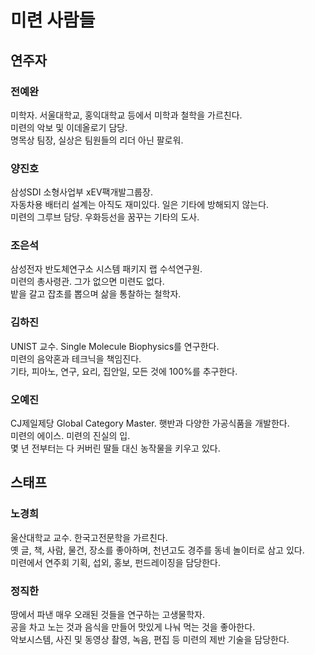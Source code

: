 # 미련 사람들

## 연주자

### 전예완
미학자. 서울대학교, 홍익대학교 등에서 미학과 철학을 가르친다.  
미련의 악보 및 이데올로기 담당.  
명목상 팀장, 실상은 팀원들의 리더 아닌 팔로워.

### 양진호
삼성SDI 소형사업부 xEV팩개발그룹장.  
자동차용 배터리 설계는 아직도 재미있다. 일은 기타에 방해되지 않는다.  
미련의 그루브 담당. 우화등선을 꿈꾸는 기타의 도사.

### 조은석
삼성전자 반도체연구소 시스템 패키지 랩 수석연구원.  
미련의 총사령관. 그가 없으면 미련도 없다.  
밭을 갈고 잡초를 뽑으며 삶을 통찰하는 철학자.

### 김하진
UNIST 교수. Single Molecule Biophysics를 연구한다.  
미련의 음악혼과 테크닉을 책임진다.  
기타, 피아노, 연구, 요리, 집안일, 모든 것에 100%를 추구한다.

### 오예진
CJ제일제당 Global Category Master. 햇반과 다양한 가공식품을 개발한다.  
미련의 에이스. 미련의 진실의 입.  
몇 년 전부터는 다 커버린 딸들 대신 농작물을 키우고 있다.

## 스태프

### 노경희
울산대학교 교수. 한국고전문학을 가르친다.  
옛 글, 책, 사람, 물건, 장소를 좋아하며, 천년고도 경주를 동네 놀이터로 삼고 있다.  
미련에서 연주회 기획, 섭외, 홍보, 펀드레이징을 담당한다.

### 정직한
땅에서 파낸 매우 오래된 것들을 연구하는 고생물학자.  
공을 차고 노는 것과 음식을 만들어 맛있게 나눠 먹는 것을 좋아한다.  
악보시스템, 사진 및 동영상 촬영, 녹음, 편집 등 미련의 제반 기술을 담당한다.
